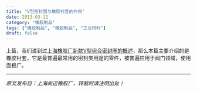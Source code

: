 ```yaml
---
title: "V型密封圈与橡胶衬套的作用"
date: 2013-03-11
category: "橡胶制品"
tags: ["橡胶制品", "橡胶制品", "工业材料"]
draft: false
---
```


上篇，我们说到过[上海橡胶厂新款V型组合密封圈的概述](http://www.smpolymer.com/xiangjiaozhipin/160/)，那么本篇主要介绍的是橡胶衬套，它是最普遍最常用的密封类用途的零件，被普遍应用于阀门领域，使用面极广。

---

*原文发布自：上海尚迈橡胶厂，转载时请注明出处！*
